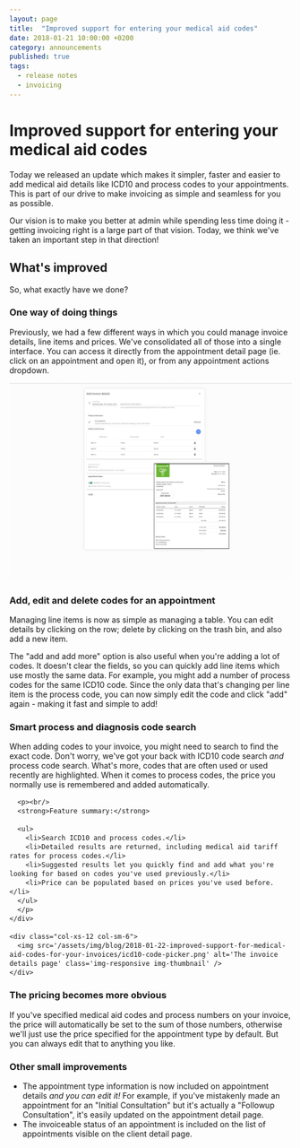 ```yaml
---
layout: page
title:  "Improved support for entering your medical aid codes"
date: 2018-01-21 10:00:00 +0200
category: announcements
published: true
tags:
  - release notes
  - invoicing
---
```

# Improved support for entering your medical aid codes

Today we released an update which makes it simpler, faster and easier to add medical aid details like ICD10 and process codes to your appointments. This is part of our drive to make invoicing as simple and seamless for you as possible.

Our vision is to make you better at admin while spending less time doing it - getting invoicing right is a large part of that vision. Today, we think we've taken an important step in that direction!

## What's improved

So, what exactly have we done?

### One way of doing things

Previously, we had a few different ways in which you could manage invoice details, line items and prices. We've consolidated all of those into a single interface. You can access it directly from the appointment detail page (ie. click on an appointment and open it), or from any appointment actions dropdown.

<img src='/assets/img/blog/2018-01-22-improved-support-for-medical-aid-codes-for-your-invoices/invoice-details-page.png' alt='The invoice details page' class='img-responsive img-thumbnail' />

### Add, edit and delete codes for an appointment

Managing line items is now as simple as managing a table. You can edit details by clicking on the row; delete by clicking on the trash bin, and also add a new item.

The "add and add more" option is also useful when you're adding a lot of codes. It doesn't clear the fields, so you can quickly add line items which use mostly the same data. For example, you might add a number of process codes for the same ICD10 code. Since the only data that's changing per line item is the process code, you can now simply edit the code and click "add" again - making it fast and simple to add!

<div class='block' >

  <h3>Smart process and diagnosis code search</h3>

  <div class="row my-4">
    <div class="col-xs-12 col-sm-6">
      When adding codes to your invoice, you might need to search to find the exact code. Don't worry, we've got your back with ICD10 code search <i>and</i> process code search. What's more, codes that are often used or used recently are highlighted. When it comes to process codes, the price you normally use is remembered and added automatically.

      <p><br/>
      <strong>Feature summary:</strong>

      <ul>
        <li>Search ICD10 and process codes.</li>
        <li>Detailed results are returned, including medical aid tariff rates for process codes.</li>
        <li>Suggested results let you quickly find and add what you're looking for based on codes you've used previously.</li>
        <li>Price can be populated based on prices you've used before.</li>
      </ul>
      </p>
    </div>

    <div class="col-xs-12 col-sm-6">
      <img src='/assets/img/blog/2018-01-22-improved-support-for-medical-aid-codes-for-your-invoices/icd10-code-picker.png' alt='The invoice details page' class='img-responsive img-thumbnail' />
    </div>
  </div>
</div>

### The pricing becomes more obvious

If you've specified medical aid codes and process numbers on your invoice, the price will automatically be set to the sum of those numbers, otherwise we'll just use the price specified for the appointment type by default. But you can always edit that to anything you like.

### Other small improvements

* The appointment type information is now included on appointment details _and you can edit it!_ For example, if you've mistakenly made an appointment for an "Initial Consultation" but it's actually a "Followup Consultation", it's easily updated on the appointment detail page.
* The invoiceable status of an appointment is included on the list of appointments visible on the client detail page.
